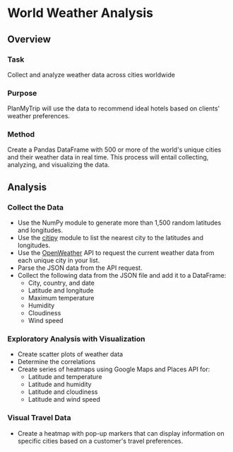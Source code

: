# World Weather Analysis

## Overview

### Task
Collect and analyze weather data across cities worldwide

### Purpose
PlanMyTrip will use the data to recommend ideal hotels based on clients' weather preferences.

### Method 
Create a Pandas DataFrame with 500 or more of the world's unique cities and their weather data in real time. This process will entail collecting, analyzing, and visualizing the data.

## Analysis

### Collect the Data

- Use the NumPy module to generate more than 1,500 random latitudes and longitudes.
- Use the [citipy](https://pypi.org/project/citipy/) module to list the nearest city to the latitudes and longitudes.
- Use the [OpenWeather](https://openweathermap.org/api) API to request the current weather data from each unique city in your list.
- Parse the JSON data from the API request.
- Collect the following data from the JSON file and add it to a DataFrame:
    - City, country, and date
    - Latitude and longitude
    - Maximum temperature
    - Humidity
    - Cloudiness
    - Wind speed

### Exploratory Analysis with Visualization

- Create scatter plots of weather data 
- Determine the correlations
- Create series of heatmaps using Google Maps and Places API for:
    - Latitude and temperature
    - Latitude and humidity
    - Latitude and cloudiness
    - Latitude and wind speed

### Visual Travel Data

- Create a heatmap with pop-up markers that can display information on specific cities based on a customer's travel preferences.

